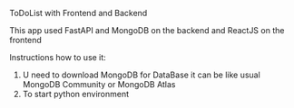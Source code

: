 ToDoList with Frontend and Backend

This app used FastAPI and MongoDB on the backend and ReactJS on the frontend

Instructions how to use it:

1. U need to download MongoDB for DataBase
it can be like usual MongoDB Community or MongoDB Atlas
2. To start python environment
   

